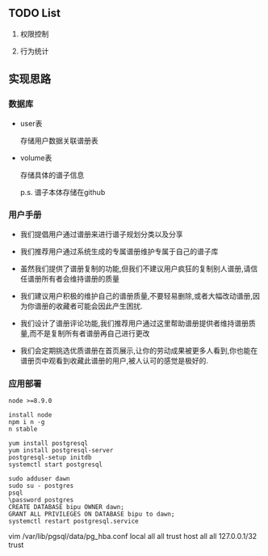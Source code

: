 ## TODO List

1. 权限控制

2. 行为统计



## 实现思路

### 数据库

* user表

    存储用户数据关联谱册表

* volume表

    存储具体的谱子信息

    p.s. 谱子本体存储在github

### 用户手册

* 我们提倡用户通过谱册来进行谱子规划分类以及分享

* 我们推荐用户通过系统生成的专属谱册维护专属于自己的谱子库


* 虽然我们提供了谱册复制的功能,但我们不建议用户疯狂的复制别人谱册,请信任谱册所有者会维持谱册的质量

* 我们建议用户积极的维护自己的谱册质量,不要轻易删除,或者大幅改动谱册,因为你谱册的收藏者可能会因此产生困扰.

*  我们设计了谱册评论功能,我们推荐用户通过这里帮助谱册提供者维持谱册质量,而不是复制所有者谱册再自己进行更改

* 我们会定期挑选优质谱册在首页展示,让你的劳动成果被更多人看到,你也能在谱册页中观看到收藏此谱册的用户,被人认可的感觉是极好的.


### 应用部署

    node >=8.9.0

    install node
    npm i n -g
    n stable

    yum install postgresql
    yum install postgresql-server
    postgresql-setup initdb
    systemctl start postgresql
    
    sudo adduser dawn
    sudo su - postgres
    psql
    \password postgres
    CREATE DATABASE bipu OWNER dawn;
    GRANT ALL PRIVILEGES ON DATABASE bipu to dawn;
    systemctl restart postgresql.service


vim /var/lib/pgsql/data/pg_hba.conf
local all all trust
host all  all 127.0.0.1/32 trust
